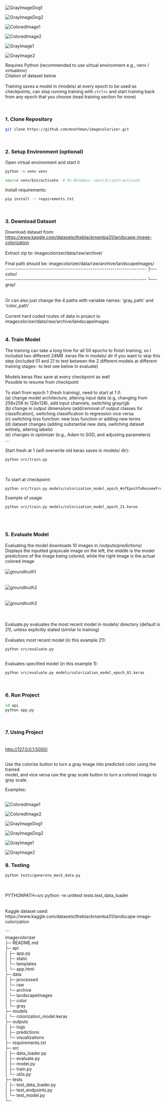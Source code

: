 ![GrayImageDog1](https://github.com/user-attachments/assets/dde3129f-404e-42c7-a926-3654defbd960)

![GrayImageDog2](https://github.com/user-attachments/assets/6943300b-9536-4336-8b5c-1297fdaec6e9)

![ColoredImage1](https://github.com/user-attachments/assets/1a08d90f-f0f5-4d41-94ce-f1820c1bb5e4)

![ColoredImage2](https://github.com/user-attachments/assets/103ce0dd-3722-4cfb-bb1a-06c7b98cc070)

![GrayImage1](https://github.com/user-attachments/assets/5e1127ef-317d-455a-9b50-db199af96dd3)

![GrayImage2](https://github.com/user-attachments/assets/29ace671-a278-47c5-a708-3af86601da17)

Requires Python (recommended to use virtual environment e.g., venv / virtualenv) <br/>
Citation of dataset below  <br/>
 <br/>
Training saves a model in /models/ at every epoch to be used as checkpoints, can stop running training with `ctrl+c` and start training back from any epoch that you choose (read training section for more) <br/>


 <br/>

### 1. Clone Repository  <br/>
```bash
git clone https://github.com/mnothman/imagecolorizer.git  
```
 <br/>

### 2. Setup Environment (optional)  <br/>
Open virtual environment and start it
```bash
python -m venv venv  
```
```bash
source venv/bin/activate  # On Windows: venv\Scripts\activate 

```


Install requirements:
```bash
pip install -r requirements.txt  

```
 <br/>

### 3. Download Dataset  <br/>
Download dataset from: https://www.kaggle.com/datasets/theblackmamba31/landscape-image-colorization <br/>
 <br/>
Extract zip to: imagecolorizer/data/raw/archive/  <br/>
 <br/>
Final path should be: 
imagecolorizer/data/raw/archive/landscapeImages/ <br/>
                                                       -----------------------------------------------------------------------     ├── color/ <br/>
                                           -----------------------------------------------------------------------                 └── gray/  <br/>
 <br/>
 <br/>
Or can also just change the 4 paths with variable names: 'gray_path' and 'color_path' <br/><br/>
Current hard coded routes of data in project is: <br/>
imagecolorizer/data/raw/archive/landscapeImages <br/>
 <br/>


### 4. Train Model  <br/>
The training can take a long time for all 50 epochs to finish training, so I included two different 24MB .keras file in models/ dir if you want to skip this step (included 01 and 21 to test between the 2 different models at different training stages- to test see below in evaluate)<br/>
 <br/>
Models keras files save at every checkpoint as well <br/>
Possible to resume from checkpoint <br/>
 <br/>
To start from epoch 1 (fresh training), need to start at 1 if:  <br/>
(a) change model architecture, altering input data (e.g, changing from 256x256 to 128x128), add input channels, switching gray/rgb  <br/>
(b) change in output dimensions (add/removal of output classes for classification), switching classification to regression vice versa <br/>
(c) switching loss function: new loss function or adding new terms  <br/>
(d) dataset changes (adding substantial new data, switching dataset entirely, altering labels) <br/>
(e) changes in optimizer (e.g., Adam to SGD, and adjusting parameters) <br/>
... <br/>
 <br/>
Start fresh at 1 (will overwrite old keras saves in models/ dir): <br/>
```bash
python src/train.py
```
 <br/>
 <br/>
To start at checkpoint: <br/>

```bash
python src/train.py models/colorization_model_epoch_#ofEpochToResumeFrom.keras
```
Example of usage:
```bash
python src/train.py models/colorization_model_epoch_21.keras
```
 <br/>
 <br/>

### 5. Evaluate Model  <br/>
Evaluating the model downloads 10 images in /outputs/predictions/ <br/>
Displays the inputted grayscale image on the left, the middle is the model predictions of the image being colored, while the right image is the actual colored image <br/>
 <br/>
![groundtruth1](https://github.com/user-attachments/assets/9d630a4b-a6c2-4012-888b-15e6f7e4fd9f) <br/> <br/>
 <br/>
![groundtruth2](https://github.com/user-attachments/assets/1e0c30f6-4edf-4988-90e7-e282fa9b5a8c) <br/> <br/>
 <br/>
![groundtruth3](https://github.com/user-attachments/assets/0e098715-0df2-4fbc-a0a4-8d69aa383363) <br/> <br/>
 <br/>
 <br/>
Evaluate.py evaluates the most recent model in models/ directory (default is 21), unless explicitly stated (similar to training) <br/>
 <br/>
Evaluates most recent model (in this example 21):  <br/>
```bash
python src/evaluate.py 
```
 <br/>
Evaluates specified model (in this example 1): <br/>

```bash
python src/evaluate.py models/colorization_model_epoch_01.keras
```
 <br/>

### 6. Run Project  <br/>

```bash
cd api
python app.py 
```
 <br/>

### 7. Using Project <br/> <br/>

http://127.0.0.1:5000/ <br/><br/>

Use the colorize button to turn a gray image into predicted color using the trained <br/> model, and vice versa use the gray scale button to turn a colored image to gray scale.<br/>

Examples: <br/><br/>

![ColoredImage1](https://github.com/user-attachments/assets/1a08d90f-f0f5-4d41-94ce-f1820c1bb5e4)

![ColoredImage2](https://github.com/user-attachments/assets/103ce0dd-3722-4cfb-bb1a-06c7b98cc070)

![GrayImageDog1](https://github.com/user-attachments/assets/dde3129f-404e-42c7-a926-3654defbd960)

![GrayImageDog2](https://github.com/user-attachments/assets/6943300b-9536-4336-8b5c-1297fdaec6e9)

![GrayImage1](https://github.com/user-attachments/assets/5e1127ef-317d-455a-9b50-db199af96dd3)

![GrayImage2](https://github.com/user-attachments/assets/29ace671-a278-47c5-a708-3af86601da17)


### 8. Testing  <br/>

```bash
python tests/generate_mock_data.py
```
 <br/>
 <br/>
PYTHONPATH=src python -m unittest tests.test_data_loader <br/>
 <br/>
 <br/>
Kaggle dataset used: https://www.kaggle.com/datasets/theblackmamba31/landscape-image-colorization <br/>
 <br/>
``` <br/>
imagecolorizer <br/>
├─ README.md <br/>
├─ api <br/>
│  ├─ app.py <br/>
│  ├─ static <br/>
│  └─ templates <br/>
│     └─ app.html <br/>
├─ data <br/>
│  ├─ processed <br/>
│  └─ raw <br/>
│     └─ archive <br/>
│        └─ landscapeImages <br/>
│           ├─ color <br/>
│           └─ gray   <br/>
├─ models <br/>
│  └─ colorization_model.keras <br/>
├─ outputs <br/>
│  ├─ logs <br/>
│  ├─ predictions <br/>
│  └─ visualizations <br/>
├─ requirements.txt <br/>
├─ src <br/>
│  ├─ data_loader.py <br/>
│  ├─ evaluate.py <br/>
│  ├─ model.py <br/>
│  ├─ train.py <br/>
│  └─ utils.py <br/>
├─ tests <br/>
│  ├─ test_data_loader.py <br/>
│  ├─ test_endpoints.py <br/>
│  └─ test_model.py <br/>
└─  <br/>